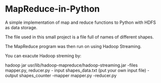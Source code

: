 # MapReduce-in-Python
A simple implementation of map and reduce functions to Python with HDFS as data storage. 

The file used in this small project is a file full of names of different shapes. 

The MapReduce program was then run on using Hadoop Streaming. 

You can exacute Hadoop streming by: 

hadoop jar usr/lib/hadoop-mapreduce/hadoop-streaming.jar -files mapper.py, reducer.py - input shapes_data.txt (put your own input file) -output shapes_counter -mapper mapper.py -reducer.py
